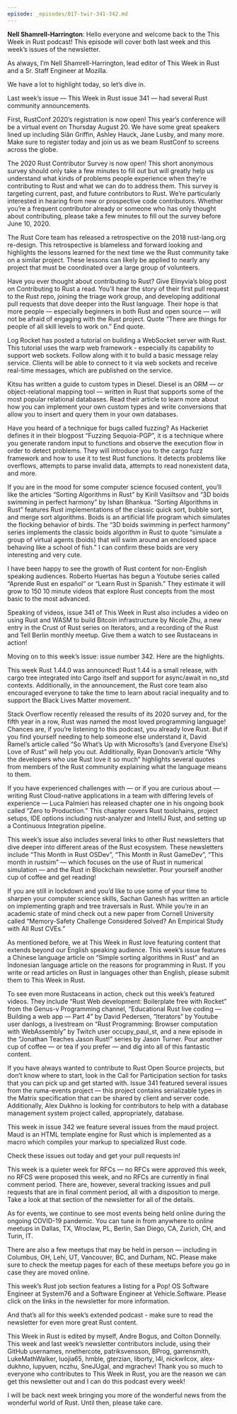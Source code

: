 ```yaml
---
episode: _episodes/017-twir-341-342.md
---
```


__Nell Shamrell-Harrington__: Hello everyone and welcome back to the This Week in Rust podcast! This episode will cover both last week and this week’s issues of the newsletter.

As always, I’m Nell Shamrell-Harrington, lead editor of This Week in Rust and a Sr. Staff Engineer at Mozilla.

We have a lot to highlight today, so let’s dive in.

Last week’s issue — This Week in Rust issue 341 — had several Rust community announcements.

First, RustConf 2020’s registration is now open! This year’s conference will be a virtual event on Thursday August 20. We have some great speakers lined up including Siân Griffin, Ashley Hauck, Jane Lusby, and many more. Make sure to register today and join us as we beam RustConf to screens across the globe.

The 2020 Rust Contributor Survey is now open! This short anonymous survey should only take a few minutes to fill out but will greatly help us understand what kinds of problems people experience when they’re contributing to Rust and what we can do to address them. This survey is targeting current, past, and future contributors to Rust. We’re particularly interested in hearing from new or prospective code contributors. Whether you’re a frequent contributor already or someone who has only thought about contributing, please take a few minutes to fill out the survey before June 10, 2020.

The Rust Core team has released a retrospective on the 2018 rust-lang.org re-design. This retrospective is blameless and forward looking and highlights the lessons learned for the next time we the Rust community take on a similar project. These lessons can likely be applied to nearly any project that must be coordinated over a large group of volunteers.

Have you ever thought about contributing to Rust? Give Elinyvia’s blog post on Contributing to Rust a read. You’ll hear the story of their first pull request to the Rust repo, joining the triage work group, and developing additional pull requests that dove deeper into the Rust language. Their hope is that more people — especially beginners in both Rust and open source — will not be afraid of engaging with the Rust project. Quote “There are things for people of all skill levels to work on.” End quote.

Log Rocket has posted a tutorial on building a WebSocket server with Rust. This tutorial uses the warp web framework - especially its capability to support web sockets. Follow along with it to build a basic message relay service. Clients will be able to connect to it via web sockets and receive real-time messages, which are published on the service.

Kitsu has written a guide to custom types in Diesel. Diesel is an ORM — or object-relational mapping tool — written in Rust that supports some of the most popular relational databases. Read their article to learn more about how you can implement your own custom types and write conversions that allow you to insert and query them in your own databases.

Have you heard of a technique for bugs called fuzzing? As Hackeriet defines it in their blogpost “Fuzzing Sequoia-PGP”, it is a technique where you generate random input to functions and observe the execution flow in order to detect problems. They will introduce you to the cargo fuzz framework and how to use it to test Rust functions. It detects problems like overflows, attempts to parse invalid data, attempts to read nonexistent data, and more.

If you are in the mood for some computer science focused content, you’ll like the articles “Sorting Algorithms in Rust” by Kirill Vasiltsov and “3D boids swimming in perfect harmony” by Ishan Bhankua. “Sorting Algorithms in Rust” features Rust implementations of the classic quick sort, bubble sort, and merge sort algorithms. Boids is an artificial life program which simulates the flocking behavior of birds. The “3D boids swimming in perfect harmony” series implements the classic boids algorithm in Rust to quote “simulate a group of virtual agents (boids) that will swim around an enclosed space behaving like a school of fish.” I can confirm these boids are very interesting and very cute.

I have been happy to see the growth of Rust content for non-English speaking audiences. Roberto Huertas has begun a Youtube series called “Aprende Rust en español” or “Learn Rust in Spanish.” They estimate it will grow to 150 10 minute videos that explore Rust concepts from the most basic to the most advanced.

Speaking of videos, issue 341 of This Week in Rust also includes a video on using Rust and WASM to build Bitcoin infrastructure by Nicole Zhu, a new entry in the Crust of Rust series on Iterators, and a recording of the Rust and Tell Berlin monthly meetup. Give them a watch to see Rustaceans in action!

Moving on to this week’s issue: issue number 342. Here are the highlights.

This week Rust 1.44.0 was announced! Rust 1.44 is a small release, with cargo tree integrated into Cargo itself and support for async/await in no_std contexts. Additionally, in the announcement, the Rust core team also encouraged everyone to take the time to learn about racial inequality and to support the Black Lives Matter movement.

Stack Overflow recently released the results of its 2020 survey and, for the fifth year in a row, Rust was named the most loved programming language! Chances are, if you’re listening to this podcast, you already love Rust. But if you find yourself needing to help someone else understand it, David Ramel’s article called “So What’s Up with Microsofts’s (and Everyone Else’s) Love of Rust” will help you out. Additionally, Ryan Donovan’s article “Why the developers who use Rust love it so much” highlights several quotes from members of the Rust community explaining what the language means to them.

If you have experienced challenges with — or if you are curious about — writing Rust Cloud-native applications in a team with differing levels of experience — Luca Palmieri has released chapter one in his ongoing book called “Zero to Production.” This chapter covers Rust toolchains, project setups, IDE options including rust-analyzer and IntelliJ Rust, and setting up a Continuous Integration pipeline.

This week’s issue also includes several links to other Rust newsletters that dive deeper into different areas of the Rust ecosystem. These newsletters include “This Month in Rust OSDev”, “This Month in Rust GameDev”, “This month in rustsim” — which focuses on the use of Rust in numerical simulation — and the Rust in Blockchain newsletter. Pour yourself another cup of coffee and get reading!

If you are still in lockdown and you’d like to use some of your time to sharpen your computer science skills, Sachan Ganesh has written an article on implementing graph and tree traversals in Rust. While you’re in an academic state of mind check out a new paper from Cornell University called “Memory-Safety Challenge Considered Solved? An Empirical Study with All Rust CVEs.”

As mentioned before, we at This Week in Rust love featuring content that extends beyond our English speaking audience. This week’s issue features a Chinese language article on “Simple sorting algorithms in Rust” and an Indonesian language article on the reasons for programming in Rust. If you write or read articles on Rust in languages other than English, please submit them to This Week in Rust.

To see even more Rustaceans in action, check out this week’s featured videos. They include “Rust Web development: Boilerplate free with Rocket” from the Genus-v Programming channel, “Educational Rust live coding — Building a web app — Part 4” by David Pedersen, “Iterators” by Youtube user danlogs, a livestream on “Rust Programming: Browser computation with WebAssembly” by Twitch user occupy_paul_st, and a new episode in the “Jonathan Teaches Jason Rust!” series by Jason Turner.  Pour another cup of coffee — or tea if you prefer — and dig into all of this fantastic content.

If you have always wanted to contribute to Rust Open Source projects, but don’t know where to start, look in the Call for Participation section for tasks that you can pick up and get started with. Issue 341 featured several issues from the ruma-events project — this project contains serializable types in the Matrix specification that can be shared by client and server code. Additionally, Alex Dukhno is looking for contributors to help with a database management system project called, appropriately, database.

This week in issue 342 we feature several issues from the maud project. Maud is an HTML template engine for Rust which is implemented as a macro which compiles your markup to specialized Rust code.

Check these issues out today and get your pull requests in!

This week is a quieter week for RFCs — no RFCs were approved this week, no RFCS were proposed this week, and no RFCs are currently in final comment period. There are, however, several tracking issues and pull requests that are in final comment period, all with a disposition to merge. Take a look at that section of the newsletter for all of the details.

As for events, we continue to see most events being held online during the ongoing COVID-19 pandemic. You can tune in from anywhere to online meetups in Dallas, TX, Wroclaw, PL, Berlin, San Diego, CA, Zurich, CH, and Turin, IT.

There are also a few meetups that may be held in person — including in Columbus, OH, Lehi, UT, Vancouver, BC, and Durham, NC. Please make sure to check the meetup pages for each of these meetups before you go in case they are moved online.

This week’s Rust job section features a listing for a Pop! OS Software Engineer at System76 and a Software Engineer at Vehicle.Software. Please click on the links in the newsletter for more information.

And that’s all for this week’s extended podcast - make sure to read the newsletter for even more great Rust content.

This Week in Rust is edited by myself, Andre Bogus, and Colton Donnelly. This week and last week’s newsletter contributors include, using their GitHub usernames, nnethercote, patriksvensson, BProg, garrensmith, LukeMathWalker, luojia65, hmble, gterzian, liborty, l4l, nickwilcox, alex-dukhno, lupyuen, nczhu, SneJUgal, and mgrachev! Thank you so much to everyone who contributes to This Week in Rust, you are the reason we can get this newsletter out and I can do this podcast every week!

I will be back next week bringing you more of the wonderful news from the wonderful world of Rust. Until then, please take care.
